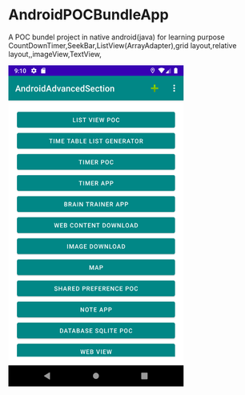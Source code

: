 # AndroidPOCBundleApp


A POC bundel project in native android(java) for learning purpose
CountDownTimer,SeekBar,ListView(ArrayAdapter),grid layout,relative layout,,imageView,TextView,


<img align="left" width="350" height="640" src="mainActivityView.png">
